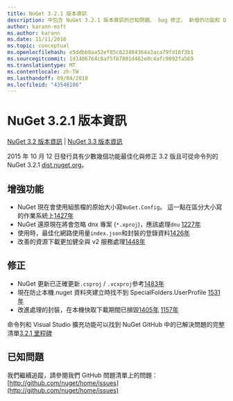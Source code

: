 ```yaml
---
title: NuGet 3.2.1 版本資訊
description: 中包含 NuGet 3.2.1 版本資訊的已知問題、 bug 修正、 新增的功能和 Dcr。
author: karann-msft
ms.author: karann
ms.date: 11/11/2016
ms.topic: conceptual
ms.openlocfilehash: e5ddbb8aa52ef85c823404364a3aca79fd16f3b1
ms.sourcegitcommit: 1d1406764c6af5fb7801d462e0c4afc9092fa569
ms.translationtype: MT
ms.contentlocale: zh-TW
ms.lasthandoff: 09/04/2018
ms.locfileid: "43548186"
---
```

# <a name="nuget-321-release-notes"></a>NuGet 3.2.1 版本資訊

[NuGet 3.2 版本資訊](../release-notes/nuget-3.2.md) | [NuGet 3.3 版本資訊](../release-notes/nuget-3.3.md)

2015 年 10 月 12 日發行具有少數幾個功能最佳化與修正 3.2 版且可從命令列的 NuGet 3.2.1 [dist.nuget.org](http://dist.nuget.org/index.html)。

## <a name="improvements"></a>增強功能

* NuGet 現在會使用組態檔的原始大小寫`NuGet.Config`。  這一點在區分大小寫的作業系統上[1427年](https://github.com/NuGet/Home/issues/1427)
* NuGet 還原現在將會忽略 dnx 專案 (`*.xproj`)，應該處理`dnu` [1227年](https://github.com/NuGet/Home/issues/1227)
* 使用時，最佳化網路使用量`index.json`和封裝的登錄資料[1426年](https://github.com/NuGet/Home/issues/1426)
* 改善的資源下載更加健全與 v2 服務處理[1448年](https://github.com/NuGet/Home/issues/1448)

## <a name="fixes"></a>修正

* NuGet 更新已正確更新`.csproj` / `.vcxproj`參考[1483年](https://github.com/NuGet/Home/issues/1483)
* 現在防止本機.nuget 資料夾建立時找不到 SpecialFolders.UserProfile [1531年](https://github.com/NuGet/Home/issues/1531)
* 改進處理的封裝，在本機快取下載期間已損毀[1405年](https://github.com/NuGet/Home/issues/1405) [1157年](https://github.com/NuGet/Home/issues/1157)

命令列和 Visual Studio 擴充功能可以找到 NuGet GitHub 中的已解決問題的完整清單[3.2.1 里程碑](https://github.com/NuGet/Home/issues?q=milestone%3A3.2.1+is%3Aclosed)

## <a name="known-issues"></a>已知問題

我們繼續追蹤，請參閱我們 GitHub 問題清單上的問題： [http://github.com/nuget/home/issues](http://github.com/nuget/home/issues)